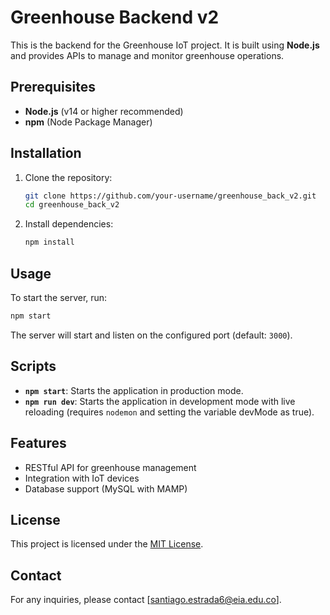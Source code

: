 # Greenhouse Backend v2

This is the backend for the Greenhouse IoT project. It is built using **Node.js** and provides APIs to manage and monitor greenhouse operations.

## Prerequisites

- **Node.js** (v14 or higher recommended)
- **npm** (Node Package Manager)

## Installation

1. Clone the repository:
    ```bash
    git clone https://github.com/your-username/greenhouse_back_v2.git
    cd greenhouse_back_v2
    ```

2. Install dependencies:
    ```bash
    npm install
    ```

## Usage

To start the server, run:
```bash
npm start
```

The server will start and listen on the configured port (default: `3000`).

## Scripts

- **`npm start`**: Starts the application in production mode.
- **`npm run dev`**: Starts the application in development mode with live reloading (requires `nodemon` and setting the variable devMode as true).


## Features

- RESTful API for greenhouse management
- Integration with IoT devices
- Database support (MySQL with MAMP)

## License

This project is licensed under the [MIT License](LICENSE).

## Contact

For any inquiries, please contact [santiago.estrada6@eia.edu.co].